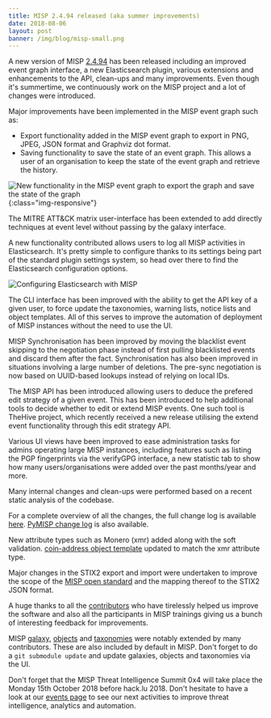 ```yaml
---
title: MISP 2.4.94 released (aka summer improvements)
date: 2018-08-06
layout: post
banner: /img/blog/misp-small.png
---
```


A new version of MISP [2.4.94](https://github.com/MISP/MISP/tree/v2.4.94) has been released including an improved event graph interface, a new Elasticsearch plugin, various extensions and enhancements to the API, clean-ups and many improvements. Even though it's summertime, we continuously work on the MISP project and a lot of changes were introduced.

Major improvements have been implemented in the MISP event graph such as:

- Export functionality added in the MISP event graph to export in PNG, JPEG, JSON format and Graphviz dot format.
- Saving functionality to save the state of an event graph. This allows a user of an organisation to keep the state of the event graph and retrieve the history.

![New functionality in the MISP event graph to export the graph and save the state of the graph](/img/blog/save-graph.png){:class="img-responsive"}

The MITRE ATT&CK matrix user-interface has been extended to add directly techniques at event level without passing by the galaxy interface.

A new functionality contributed allows users to log all MISP activities in Elasticsearch. It's pretty simple to configure thanks to its settings being part of the standard plugin settings system, so head over there to find the Elasticsearch configuration options.

![Configuring Elasticsearch with MISP](/img/blog/elasticsearch.png)

The CLI interface has been improved with the ability to get the API key of a given user, to force update the taxonomies, warning lists, notice lists and object templates. All of this serves to improve the automation of deployment of MISP instances without the need to use the UI.

MISP Synchronisation has been improved by moving the blacklist event skipping to the negotiation phase instead of first pulling blacklisted events and discard them after the fact. Synchronisation has also been improved in situations involving a large number of deletions. The pre-sync negotiation is now based on UUID-based lookups instead of relying on local IDs.

The MISP API has been introduced allowing users to deduce the prefered edit strategy of a given event. This has been introduced to help additional tools to decide whether to edit or extend MISP events. One such tool is TheHive project, which recently received a new release utilising the extend event functionality through this edit strategy API.

Various UI views have been improved to ease administration tasks for admins operating large MISP instances, including features such as listing the PGP fingerprints via the verifyGPG interface, a new statistic tab to show how many users/organisations were added over the past months/year and more.

Many internal changes and clean-ups were performed based on a recent static analysis of the codebase.

For a complete overview of all the changes, the full change log is available [here](https://www.misp.software/Changelog.txt). [PyMISP change log](https://www.misp.software/PyMISP-Changelog.txt) is also available.

New attribute types such as Monero (xmr) added along with the soft validation. [coin-address object template](https://github.com/MISP/misp-objects/blob/master/objects/coin-address/definition.json) updated to match the xmr attribute type.

Major changes in the STIX2 export and import were undertaken to improve the scope of the [MISP open standard](https://github.com/MISP/misp-rfc) and the mapping thereof to the STIX2 JSON format.

A huge thanks to all the [contributors](/contributors) who have tirelessly helped us improve the software and also all the participants in MISP trainings giving us a bunch of interesting feedback for improvements.

MISP [galaxy](/galaxy.pdf), [objects](/objects.pdf) and [taxonomies](/taxonomies.pdf) were notably extended by many contributors. These are also included by default in MISP. Don't forget to do a `git submodule update` and update galaxies, objects and taxonomies via the UI.

Don't forget that the MISP Threat Intelligence Summit 0x4 will take place the Monday 15th October 2018 before hack.lu 2018. Don't hesitate to have a look at our [events page](http://www.misp-project.org/events/) to see our next activities to improve threat intelligence, analytics and automation.
